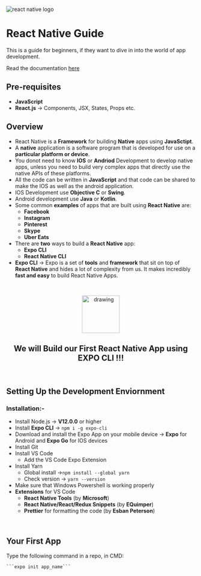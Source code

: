 ![react native logo](https://miro.medium.com/max/1000/1*ub1DguhAtkCLvhUGuVGr6w.png)
# React Native Guide
This is a guide for beginners, if they want to dive in into the world of app development.

Read the documentation [here](https://reactnative.dev/docs/getting-started)


## Pre-requisites
- **JavaScript**
- **React.js** -> Components, JSX, States, Props etc.

## Overview
- React Native is a **Framework** for building **Native** apps using **JavaSctipt**.
- A **native** application is a software program that is developed for use on a **particular platform or device**.
- You donot need to know **IOS** or **Andriod** Development to develop native apps, unless you need to build very complex apps that directly use the native APIs of these platforms.
- All the code can be written in **JavaScript** and that code can be shared to make the IOS as well as the android application.
- IOS Development use **Objective C** or **Swing**.
- Android development use **Java** or **Kotlin**.
- Some common **examples** of apps that are built using **React Native** are:
  - **Facebook**
  - **Instagram**
  - **Pinterest**
  - **Skype**
  - **Uber Eats**
- There are **two** ways to build a **React Native** app:
  - **Expo CLI**
  - **React Native CLI**
- **Expo CLI** -> Expo is a set of **tools** and **framework** that sit on top of **React Native** and hides a lot of complexity from us. It makes incredibly **fast and easy** to build React Native Apps.

<br>
<p align="center">
<!-- <img src = "https://play-lh.googleusercontent.com/algsmuhitlyCU_Yy3IU7-7KYIhCBwx5UJG4Bln-hygBjjlUVCiGo1y8W5JNqYm9WW3s" style="max-width: 18%"></p> -->
<img src="https://play-lh.googleusercontent.com/algsmuhitlyCU_Yy3IU7-7KYIhCBwx5UJG4Bln-hygBjjlUVCiGo1y8W5JNqYm9WW3s" alt="drawing" style="width:100px;"/>
<h2 align='center'>We will Build our First React Native App using EXPO CLI !!!</h2>
</p>
<!-- <img src = "https://play-lh.googleusercontent.com/algsmuhitlyCU_Yy3IU7-7KYIhCBwx5UJG4Bln-hygBjjlUVCiGo1y8W5JNqYm9WW3s" style="max-width: 18%"></p> -->
<!-- <img src="https://play-lh.googleusercontent.com/algsmuhitlyCU_Yy3IU7-7KYIhCBwx5UJG4Bln-hygBjjlUVCiGo1y8W5JNqYm9WW3s" alt="drawing" style="width:100px;"/> -->

<br>


## Setting Up the Development Enviornment
### Installation:-
- Install Node.js -> **V12.0.0** or higher
- Install **Expo CLI** -> 
  ```npm i -g expo-cli```
- Download and install the Expo App on your mobile device -> **Expo** for Android and **Expo Go** for IOS devices
- Install Git
- Install VS Code
  - Add the VS Code Expo Extension
- Install Yarn
  - Global install ->```npm install --global yarn```
  - Check version -> ```yarn --version```
- Make sure that Windows Powershell is working properly
- **Extensions** for VS Code
  - **React Native Tools** (by **Microsoft**)
  - **React Native/React/Redux Snippets** (by **EQuimper**)
  - **Prettier** for formatting the code (by **Esban Peterson**)
  
<br>


## Your First App

Type the following command in a repo, in CMD:

    ```expo init app_name```